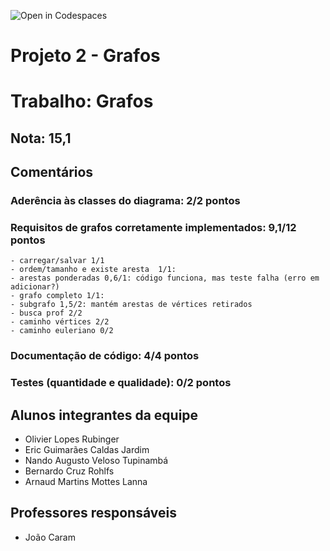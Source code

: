 ![Open in Codespaces](https://classroom.github.com/assets/open-in-codespaces-abfff4d4e15f9e1bd8274d9a39a0befe03a0632bb0f153d0ec72ff541cedbe34.svg)
# Projeto 2 - Grafos

# Trabalho: Grafos

## Nota: 15,1

## Comentários

### Aderência às classes do diagrama: 2/2 pontos 
	
### Requisitos de grafos corretamente implementados: 9,1/12 pontos 
	- carregar/salvar 1/1
	- ordem/tamanho e existe aresta  1/1: 
	- arestas ponderadas 0,6/1: código funciona, mas teste falha (erro em adicionar?)
	- grafo completo 1/1: 
	- subgrafo 1,5/2: mantém arestas de vértices retirados
	- busca prof 2/2
	- caminho vértices 2/2
	- caminho euleriano 0/2

### Documentação de código: 4/4 pontos 
	
	
### Testes (quantidade e qualidade): 0/2 pontos 
	



## Alunos integrantes da equipe

* Olivier Lopes Rubinger
* Eric Guimarães Caldas Jardim
* Nando Augusto Veloso Tupinambá
* Bernardo Cruz Rohlfs
* Arnaud Martins Mottes Lanna

## Professores responsáveis

* João Caram

